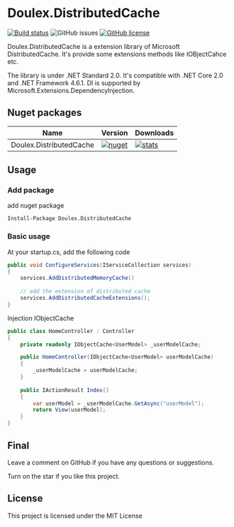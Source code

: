 # Doulex.DistributedCache
[![Build status](https://ci.appveyor.com/api/projects/status/21y6ksao6ll7gwgp?svg=true)](https://ci.appveyor.com/project/nepton/doulex-distributedcache)
![GitHub issues](https://img.shields.io/github/issues/nepton/Doulex.DistributedCache.svg)
[![GitHub license](https://img.shields.io/badge/license-MIT-blue.svg)](https://github.com/nepton/Doulex.DistributedCache/blob/master/LICENSE)  

Doulex.DistributedCache is a extension library of Microsoft DistributedCache. It's provide some extensions methods like IOBjectCahce etc.

The library is under .NET Standard 2.0. It's compatible with .NET Core 2.0 and .NET Framework 4.6.1.
DI is supported by Microsoft.Extensions.DependencyInjection.

## Nuget packages
| Name                    | Version                                                                                                                         | Downloads                                                                                                                        |
|-------------------------|---------------------------------------------------------------------------------------------------------------------------------|----------------------------------------------------------------------------------------------------------------------------------|
| Doulex.DistributedCache | [![nuget](https://img.shields.io/nuget/v/Doulex.DistributedCache.svg)](https://www.nuget.org/packages/Doulex.DistributedCache/) | [![stats](https://img.shields.io/nuget/dt/Doulex.DistributedCache.svg)](https://www.nuget.org/packages/Doulex.DistributedCache/) |

## Usage

### Add package
add nuget package
```
Install-Package Doulex.DistributedCache
```

### Basic usage

At your startup.cs, add the following code
```csharp
public void ConfigureServices(IServiceCollection services)
{
    services.AddDistributedMemoryCache()
    
    // add the extension of distributed cache
    services.AddDistributedCacheExtensions();
}
```

Injection IObjectCache
```csharp
public class HomeController : Controller
{
    private readonly IObjectCache<UserModel> _userModelCache;

    public HomeController(IObjectCache<UserModel> userModelCache)
    {
        _userModelCache = userModelCache;
    }
    
    public IActionResult Index()
    {
        var userModel = _userModelCache.GetAsync("userModel");
        return View(userModel);
    }
}
```

## Final
Leave a comment on GitHub if you have any questions or suggestions.

Turn on the star if you like this project.

## License
This project is licensed under the MIT License
